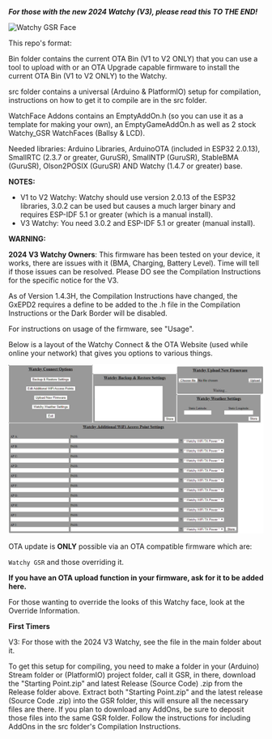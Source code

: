 ***For those with the new 2024 Watchy (V3), please read this TO THE END!***

![Watchy GSR Face](/Images/Watchy_GSR.gif)

This repo's format:

Bin folder contains the current OTA Bin (V1 to V2 ONLY) that you can use a tool to upload with or an OTA Upgrade capable firmware to install the current OTA Bin (V1 to V2 ONLY) to the Watchy.

src folder contains a universal (Arduino & PlatformIO) setup for compilation, instructions on how to get it to compile are in the src folder.

WatchFace Addons contains an EmptyAddOn.h (so you can use it as a template for making your own), an EmptyGameAddOn.h as well as 2 stock Watchy_GSR WatchFaces (Ballsy & LCD).

Needed libraries:  Arduino Libraries, ArduinoOTA (included in ESP32 2.0.13), SmallRTC (2.3.7 or greater, GuruSR), SmallNTP (GuruSR), StableBMA (GuruSR), Olson2POSIX (GuruSR) AND Watchy (1.4.7 or greater) base.

**NOTES:**
- V1 to V2 Watchy: Watchy should use version 2.0.13 of the ESP32 libraries, 3.0.2 can be used but causes a much larger binary and requires ESP-IDF 5.1 or greater (which is a manual install).
- V3 Watchy:  You need 3.0.2 and ESP-IDF 5.1 or greater (manual install).

**WARNING:**

**2024 V3 Watchy Owners**:  This firmware has been tested on your device, it works, there are issues with it (BMA, Charging, Battery Level).  Time will tell if those issues can be resolved.  Please DO see the Compilation Instructions for the specific notice for the V3.

As of Version 1.4.3H, the Compilation Instructions have changed, the GxEPD2 requires a define to be added to the .h file in the Compilation Instructions or the Dark Border will be disabled.

For instructions on usage of the firmware, see "Usage".

Below is a layout of the Watchy Connect & the OTA Website (used while online your network) that gives you options to various things.


![OTA Website](/Images/Server-Help.png)

OTA update is **ONLY** possible via an OTA compatible firmware which are:

`Watchy GSR` and those overriding it.

**If you have an OTA upload function in your firmware, ask for it to be added here.**

For those wanting to override the looks of this Watchy face, look at the Override Information.

**First Timers**

V3:  For those with the 2024 V3 Watchy, see the file in the main folder about it.

To get this setup for compiling, you need to make a folder in your (Arduino) Stream folder or (PlatformIO) project folder, call it GSR, in there, download the "Starting Point.zip" and latest Release (Source Code) .zip from the Release folder above.
Extract both "Starting Point.zip" and the latest release (Source Code .zip) into the GSR folder, this will ensure all the necessary files are there.  If you plan to download any AddOns, be sure to deposit those files into the same GSR folder.  Follow the instructions for including AddOns in the src folder's Compilation Instructions.
